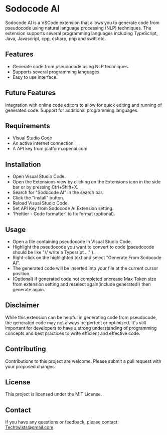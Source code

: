 # Sodocode AI

Sodocode AI is a VSCode extension that allows you to generate code from pseudocode using natural language processing (NLP) techniques. The extension supports several programming languages including TypeScript, Java, Javascript, cpp, csharp, php and swift etc.

## Features

* Generate code from pseudocode using NLP techniques.
* Supports several programming languages.
* Easy to use interface.

## Future Features

Integration with online code editors to allow for quick editing and running of generated code.
Support for additional programming languages.

## Requirements

* Visual Studio Code
* An active internet connection
* A API key from platform.openai.com

## Installation

* Open Visual Studio Code.
* Open the Extensions view by clicking on the Extensions icon in the side bar or by pressing Ctrl+Shift+X.
* Search for "Sodocode AI" in the search bar.
* Click the "Install" button.
* Reload Visual Studio Code.
* Set API Key from Sodocode AI Extension setting.
* 'Prettier - Code formatter' to fix format (optional).


## Usage

* Open a file containing pseudocode in Visual Studio Code.
* Highlight the pseudocode you want to convert to code (pseudocode should be like "// write a Typesript ..." ).
* Right-click on the highlighted text and select "Generate From Sodocode AI".
* The generated code will be inserted into your file at the current cursor position.
* (Optional) If generated code not completed encrease Max Token size from extension setting and reselect again(include generated!) then generate again.

## Disclaimer

While this extension can be helpful in generating code from pseudocode, the generated code may not always be perfect or optimized. It's still important for developers to have a strong understanding of programming concepts and best practices to write efficient and effective code.

## Contributing

Contributions to this project are welcome. Please submit a pull request with your proposed changes.

## License

This project is licensed under the MIT License.

## Contact

If you have any questions or feedback, please contact: Techtwists@gmail.com.
